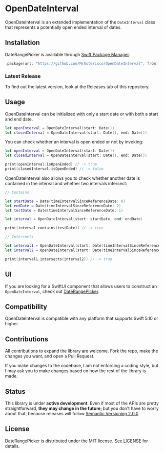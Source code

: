# OpenDateInterval
OpenDateInterval is an extended implementation of the `DateInterval` class that represents a potentially open ended interval of dates.

## Installation
DateRangePicker is available through [Swift Package Manager](https://swift.org/package-manager).

```swift
.package(url: "https://github.com/MrAsterisco/OpenDateInterval", from: "<see GitHub releases>")
```

### Latest Release
To find out the latest version, look at the Releases tab of this repository.

## Usage
OpenDateInterval can be initialized with only a start date or with both a start and end date.

```swift
let openInterval = OpenDateInterval(start: Date())
let closedInterval = OpenDateInterval(start: Date(), end: Date())
```

You can check whether an interval is open ended or not by invoking:

```swift
let openInterval = OpenDateInterval(start: Date())
let closedInterval = OpenDateInterval(start: Date(), end: Date())

print(openInterval.isOpenEnded) // -> true
print(closedInterval.isOpenEnded) // -> false
```

OpenDateInterval also allows you to check whether another date is contained in the interval and whether two intervals intersect:

```swift
// Contains

let startDate = Date(timeIntervalSinceReferenceDate: 0)
let endDate = Date(timeIntervalSinceReferenceDate: 2)
let testDate = Date(timeIntervalSinceReferenceDate: 1)

let interval = OpenDateInterval(start: startDate, end: endDate)

print(interval.contains(testDate)) // -> true

// Intersects

let interval1 = OpenDateInterval(start: Date(timeIntervalSinceReferenceDate: 0), end: Date(timeIntervalSinceReferenceDate: 2))
let interval2 = OpenDateInterval(start: Date(timeIntervalSinceReferenceDate: 1), end: Date(timeIntervalSinceReferenceDate: 3))

print(interval1.intersects(interval2)) // -> true
```

## UI
If you are looking for a SwiftUI component that allows users to construct an `OpenDateInterval`, check out [DateRangePicker](https://github.com/MrAsterisco/DateRangePicker).

## Compatibility
OpenDateInterval is compatible with any platform that supports Swift 5.10 or higher.

## Contributions
All contributions to expand the library are welcome. Fork the repo, make the changes you want, and open a Pull Request.

If you make changes to the codebase, I am not enforcing a coding style, but I may ask you to make changes based on how the rest of the library is made.

## Status
This library is under **active development**. Even if most of the APIs are pretty straightforward, **they may change in the future**; but you don't have to worry about that, because releases will follow [Semantic Versioning 2.0.0](https://semver.org/).

## License
DateRangePicker is distributed under the MIT license. [See LICENSE](https://github.com/MrAsterisco/OpenDatePicker/blob/main/LICENSE) for details.
